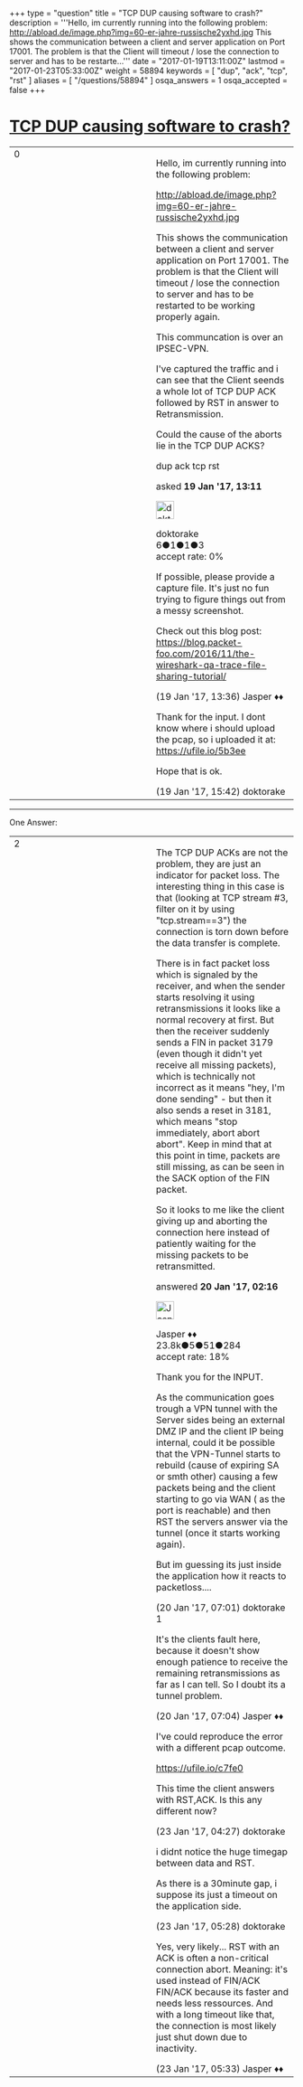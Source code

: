 +++
type = "question"
title = "TCP DUP causing software to crash?"
description = '''Hello, im currently running into the following problem: http://abload.de/image.php?img=60-er-jahre-russische2yxhd.jpg This shows the communication between a client and server application on Port 17001. The problem is that the Client will timeout / lose the connection to server and has to be restarte...'''
date = "2017-01-19T13:11:00Z"
lastmod = "2017-01-23T05:33:00Z"
weight = 58894
keywords = [ "dup", "ack", "tcp", "rst" ]
aliases = [ "/questions/58894" ]
osqa_answers = 1
osqa_accepted = false
+++

<div class="headNormal">

# [TCP DUP causing software to crash?](/questions/58894/tcp-dup-causing-software-to-crash)

</div>

<div id="main-body">

<div id="askform">

<table id="question-table" style="width:100%;"><colgroup><col style="width: 50%" /><col style="width: 50%" /></colgroup><tbody><tr class="odd"><td style="width: 30px; vertical-align: top"><div class="vote-buttons"><span id="post-58894-upvote" class="ajax-command post-vote up" rel="nofollow" title="I like this post (click again to cancel)"> </span><div id="post-58894-score" class="post-score" title="current number of votes">0</div><span id="post-58894-downvote" class="ajax-command post-vote down" rel="nofollow" title="I dont like this post (click again to cancel)"> </span> <span id="favorite-mark" class="ajax-command favorite-mark" rel="nofollow" title="mark/unmark this question as favorite (click again to cancel)"> </span><div id="favorite-count" class="favorite-count"></div></div></td><td><div id="item-right"><div class="question-body"><p>Hello, im currently running into the following problem:</p><p><a href="http://abload.de/image.php?img=60-er-jahre-russische2yxhd.jpg">http://abload.de/image.php?img=60-er-jahre-russische2yxhd.jpg</a></p><p>This shows the communication between a client and server application on Port 17001. The problem is that the Client will timeout / lose the connection to server and has to be restarted to be working properly again.</p><p>This communcation is over an IPSEC-VPN.</p><p>I've captured the traffic and i can see that the Client seends a whole lot of TCP DUP ACK followed by RST in answer to Retransmission.</p><p>Could the cause of the aborts lie in the TCP DUP ACKS?</p></div><div id="question-tags" class="tags-container tags"><span class="post-tag tag-link-dup" rel="tag" title="see questions tagged &#39;dup&#39;">dup</span> <span class="post-tag tag-link-ack" rel="tag" title="see questions tagged &#39;ack&#39;">ack</span> <span class="post-tag tag-link-tcp" rel="tag" title="see questions tagged &#39;tcp&#39;">tcp</span> <span class="post-tag tag-link-rst" rel="tag" title="see questions tagged &#39;rst&#39;">rst</span></div><div id="question-controls" class="post-controls"></div><div class="post-update-info-container"><div class="post-update-info post-update-info-user"><p>asked <strong>19 Jan '17, 13:11</strong></p><img src="https://secure.gravatar.com/avatar/8ec55f5a602ba4cd12beee04f6f8140a?s=32&amp;d=identicon&amp;r=g" class="gravatar" width="32" height="32" alt="doktorake&#39;s gravatar image" /><p><span>doktorake</span><br />
<span class="score" title="6 reputation points">6</span><span title="1 badges"><span class="badge1">●</span><span class="badgecount">1</span></span><span title="1 badges"><span class="silver">●</span><span class="badgecount">1</span></span><span title="3 badges"><span class="bronze">●</span><span class="badgecount">3</span></span><br />
<span class="accept_rate" title="Rate of the user&#39;s accepted answers">accept rate:</span> <span title="doktorake has no accepted answers">0%</span></p></div></div><div id="comments-container-58894" class="comments-container"><span id="58895"></span><div id="comment-58895" class="comment"><div id="post-58895-score" class="comment-score"></div><div class="comment-text"><p>If possible, please provide a capture file. It's just no fun trying to figure things out from a messy screenshot.</p><p>Check out this blog post: <a href="https://blog.packet-foo.com/2016/11/the-wireshark-qa-trace-file-sharing-tutorial/">https://blog.packet-foo.com/2016/11/the-wireshark-qa-trace-file-sharing-tutorial/</a></p></div><div id="comment-58895-info" class="comment-info"><span class="comment-age">(19 Jan '17, 13:36)</span> <span class="comment-user userinfo">Jasper ♦♦</span></div></div><span id="58898"></span><div id="comment-58898" class="comment"><div id="post-58898-score" class="comment-score"></div><div class="comment-text"><p>Thank for the input. I dont know where i should upload the pcap, so i uploaded it at: <a href="https://ufile.io/5b3ee">https://ufile.io/5b3ee</a></p><p>Hope that is ok.</p></div><div id="comment-58898-info" class="comment-info"><span class="comment-age">(19 Jan '17, 15:42)</span> <span class="comment-user userinfo">doktorake</span></div></div></div><div id="comment-tools-58894" class="comment-tools"></div><div class="clear"></div><div id="comment-58894-form-container" class="comment-form-container"></div><div class="clear"></div></div></td></tr></tbody></table>

------------------------------------------------------------------------

<div class="tabBar">

<span id="sort-top"></span>

<div class="headQuestions">

One Answer:

</div>

</div>

<span id="58899"></span>

<div id="answer-container-58899" class="answer">

<table style="width:100%;"><colgroup><col style="width: 50%" /><col style="width: 50%" /></colgroup><tbody><tr class="odd"><td style="width: 30px; vertical-align: top"><div class="vote-buttons"><span id="post-58899-upvote" class="ajax-command post-vote up" rel="nofollow" title="I like this post (click again to cancel)"> </span><div id="post-58899-score" class="post-score" title="current number of votes">2</div><span id="post-58899-downvote" class="ajax-command post-vote down" rel="nofollow" title="I dont like this post (click again to cancel)"> </span></div></td><td><div class="item-right"><div class="answer-body"><p>The TCP DUP ACKs are not the problem, they are just an indicator for packet loss. The interesting thing in this case is that (looking at TCP stream #3, filter on it by using "tcp.stream==3") the connection is torn down before the data transfer is complete.</p><p>There is in fact packet loss which is signaled by the receiver, and when the sender starts resolving it using retransmissions it looks like a normal recovery at first. But then the receiver suddenly sends a FIN in packet 3179 (even though it didn't yet receive all missing packets), which is technically not incorrect as it means "hey, I'm done sending" - but then it also sends a reset in 3181, which means "stop immediately, abort abort abort". Keep in mind that at this point in time, packets are still missing, as can be seen in the SACK option of the FIN packet.</p><p>So it looks to me like the client giving up and aborting the connection here instead of patiently waiting for the missing packets to be retransmitted.</p></div><div class="answer-controls post-controls"></div><div class="post-update-info-container"><div class="post-update-info post-update-info-user"><p>answered <strong>20 Jan '17, 02:16</strong></p><img src="https://secure.gravatar.com/avatar/c578ba2967741f25aebd6afef702f432?s=32&amp;d=identicon&amp;r=g" class="gravatar" width="32" height="32" alt="Jasper&#39;s gravatar image" /><p><span>Jasper ♦♦</span><br />
<span class="score" title="23806 reputation points"><span>23.8k</span></span><span title="5 badges"><span class="badge1">●</span><span class="badgecount">5</span></span><span title="51 badges"><span class="silver">●</span><span class="badgecount">51</span></span><span title="284 badges"><span class="bronze">●</span><span class="badgecount">284</span></span><br />
<span class="accept_rate" title="Rate of the user&#39;s accepted answers">accept rate:</span> <span title="Jasper has 263 accepted answers">18%</span></p></div></div><div id="comments-container-58899" class="comments-container"><span id="58911"></span><div id="comment-58911" class="comment"><div id="post-58911-score" class="comment-score"></div><div class="comment-text"><p>Thank you for the INPUT.</p><p>As the communication goes trough a VPN tunnel with the Server sides being an external DMZ IP and the client IP being internal, could it be possible that the VPN-Tunnel starts to rebuild (cause of expiring SA or smth other) causing a few packets being and the client starting to go via WAN ( as the port is reachable) and then RST the servers answer via the tunnel (once it starts working again).</p><p>But im guessing its just inside the application how it reacts to packetloss....</p></div><div id="comment-58911-info" class="comment-info"><span class="comment-age">(20 Jan '17, 07:01)</span> <span class="comment-user userinfo">doktorake</span></div></div><span id="58913"></span><div id="comment-58913" class="comment"><div id="post-58913-score" class="comment-score">1</div><div class="comment-text"><p>It's the clients fault here, because it doesn't show enough patience to receive the remaining retransmissions as far as I can tell. So I doubt its a tunnel problem.</p></div><div id="comment-58913-info" class="comment-info"><span class="comment-age">(20 Jan '17, 07:04)</span> <span class="comment-user userinfo">Jasper ♦♦</span></div></div><span id="58974"></span><div id="comment-58974" class="comment"><div id="post-58974-score" class="comment-score"></div><div class="comment-text"><p>I've could reproduce the error with a different pcap outcome.</p><p><a href="https://ufile.io/c7fe0">https://ufile.io/c7fe0</a></p><p>This time the client answers with RST,ACK. Is this any different now?</p></div><div id="comment-58974-info" class="comment-info"><span class="comment-age">(23 Jan '17, 04:27)</span> <span class="comment-user userinfo">doktorake</span></div></div><span id="58976"></span><div id="comment-58976" class="comment"><div id="post-58976-score" class="comment-score"></div><div class="comment-text"><p>i didnt notice the huge timegap between data and RST.</p><p>As there is a 30minute gap, i suppose its just a timeout on the application side.</p></div><div id="comment-58976-info" class="comment-info"><span class="comment-age">(23 Jan '17, 05:28)</span> <span class="comment-user userinfo">doktorake</span></div></div><span id="58977"></span><div id="comment-58977" class="comment"><div id="post-58977-score" class="comment-score"></div><div class="comment-text"><p>Yes, very likely... RST with an ACK is often a non-critical connection abort. Meaning: it's used instead of FIN/ACK FIN/ACK because its faster and needs less ressources. And with a long timeout like that, the connection is most likely just shut down due to inactivity.</p></div><div id="comment-58977-info" class="comment-info"><span class="comment-age">(23 Jan '17, 05:33)</span> <span class="comment-user userinfo">Jasper ♦♦</span></div></div></div><div id="comment-tools-58899" class="comment-tools"></div><div class="clear"></div><div id="comment-58899-form-container" class="comment-form-container"></div><div class="clear"></div></div></td></tr></tbody></table>

</div>

<div class="paginator-container-left">

</div>

</div>

</div>

